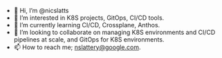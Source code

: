 - 👋 Hi, I’m @nicslatts
- 👀 I’m interested in K8S projects, GitOps, CI/CD tools.
- 🌱 I’m currently learning CI/CD, Crossplane, Anthos. 
- 💞️ I’m looking to collaborate on managing K8S environments and CI/CD pipelines at scale, and GitOps for K8S environments. 
- 📫 How to reach me; nslattery@google.com.

<!---
nicslatts/nicslatts is a ✨ special ✨ repository because its `README.md` (this file) appears on your GitHub profile.
You can click the Preview link to take a look at your changes.
--->
